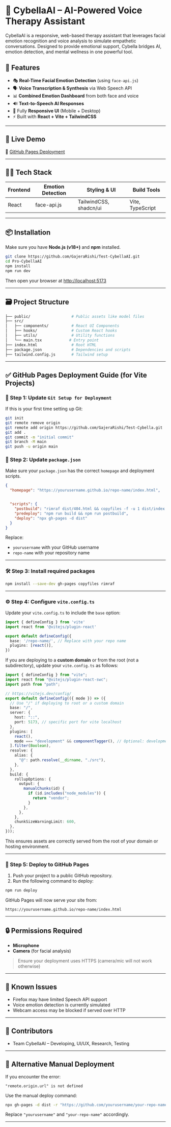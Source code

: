 
# 🧠 CybellaAI – AI-Powered Voice Therapy Assistant

CybellaAI is a responsive, web-based therapy assistant that leverages facial emotion recognition and voice analysis to simulate empathetic conversations. Designed to provide emotional support, Cybella bridges AI, emotion detection, and mental wellness in one powerful tool.

## 🌟 Features

- 🎭 **Real-Time Facial Emotion Detection** (using `face-api.js`)
- 🗣️ **Voice Transcription & Synthesis** via Web Speech API
- 📊 **Combined Emotion Dashboard** from both face and voice
- 🔊 **Text-to-Speech AI Responses**
- 📱 Fully **Responsive UI** (Mobile + Desktop)
- ⚡ Built with **React + Vite + TailwindCSS**

---

## 🚀 Live Demo

🔗 [GitHub Pages Deployment](https://Gajerarishi.github.io/Test-CybellaAI)

---

## 🧑‍💻 Tech Stack

| Frontend | Emotion Detection | Styling & UI | Build Tools |
|----------|-------------------|---------------|-------------|
| React    | face-api.js       | TailwindCSS, shadcn/ui | Vite, TypeScript |

---

## 📦 Installation

Make sure you have **Node.js (v18+)** and **npm** installed.

```bash
git clone https://github.com/GajeraRishi/Test-CybellaAI.git
cd Pro-CybellaAI
npm install
npm run dev
```

Then open your browser at [http://localhost:5173](http://localhost:5173)

---

## 🗃️ Project Structure

```bash
├── public/                  # Public assets like model files
├── src/
│   ├── components/          # React UI Components
│   ├── hooks/               # Custom React hooks
│   ├── utils/               # Utility functions
│   └── main.tsx            # Entry point
├── index.html               # Root HTML
├── package.json             # Dependencies and scripts
├── tailwind.config.js       # Tailwind setup
```

---

## ✅ GitHub Pages Deployment Guide (for Vite Projects)

### 🔧 Step 1: Update `Git Setup for Deployment` 

If this is your first time setting up Git:

```bash
git init
git remote remove origin 
git remote add origin https://github.com/GajeraRishi/Test-Cybella.git
git add .
git commit -m "initial commit"
git branch -M main
git push -u origin main
```

### 🔧 Step 2: Update `package.json`

Make sure your `package.json` has the correct `homepage` and deployment scripts.

```json
{
  "homepage": "https://yourusername.github.io/repo-name/index.html",


  "scripts": {
    "postbuild": "rimraf dist/404.html && copyfiles -f -u 1 dist/index.html dist/404.html",
    "predeploy": "npm run build && npm run postbuild",
    "deploy": "npx gh-pages -d dist"
  }
}
```

Replace:
- `yourusername` with your GitHub username
- `repo-name` with your repository name

---

### 🛠️ Step 3: Install required packages

```bash
npm install --save-dev gh-pages copyfiles rimraf
```

---

### ⚙️ Step 4: Configure `vite.config.ts`

Update your `vite.config.ts` to include the `base` option:

```ts
import { defineConfig } from 'vite'
import react from '@vitejs/plugin-react'

export default defineConfig({
  base: '/repo-name/', // Replace with your repo name
  plugins: [react()],
})
```

If you are deploying to a **custom domain** or from the root (not a subdirectory), update your `vite.config.ts` as follows:

```ts
import { defineConfig } from "vite";
import react from "@vitejs/plugin-react-swc";
import path from "path";

// https://vitejs.dev/config/
export default defineConfig(({ mode }) => ({
  // Use "/" if deploying to root or a custom domain
  base: "/",
  server: {
    host: "::",
    port: 5173, // specific port for vite localhost
  },
  plugins: [
    react(),
    mode === "development" && componentTagger(), // Optional: development tagger
  ].filter(Boolean),
  resolve: {
    alias: {
      "@": path.resolve(__dirname, "./src"),
    },
  },
  build: {
    rollupOptions: {
      output: {
        manualChunks(id) {
          if (id.includes("node_modules")) {
            return "vendor";
          }
        },
      },
    },
    chunkSizeWarningLimit: 600,
  },
}));
```

This ensures assets are correctly served from the root of your domain or hosting environment.

---

### 🚀 Step 5: Deploy to GitHub Pages

1. Push your project to a public GitHub repository.
2. Run the following command to deploy:

```bash
npm run deploy
```

GitHub Pages will now serve your site from:
```
https://yourusername.github.io/repo-name/index.html
```

---

## 🔒 Permissions Required

- **Microphone**
- **Camera** (for facial analysis)
> Ensure your deployment uses HTTPS (camera/mic will not work otherwise)

---

## 🧪 Known Issues

- Firefox may have limited Speech API support
- Voice emotion detection is currently simulated
- Webcam access may be blocked if served over HTTP

---


## 🤝 Contributors 
- Team CybellaAI – Developing, UI/UX, Research, Testing

---


## 🧾 Alternative Manual Deployment

If you encounter the error:
```
"remote.origin.url" is not defined
```
Use the manual deploy command:

```bash
npx gh-pages -d dist -r "https://github.com/yourusername/your-repo-name.git"
```

Replace `"yourusername"` and `"your-repo-name"` accordingly.

---

